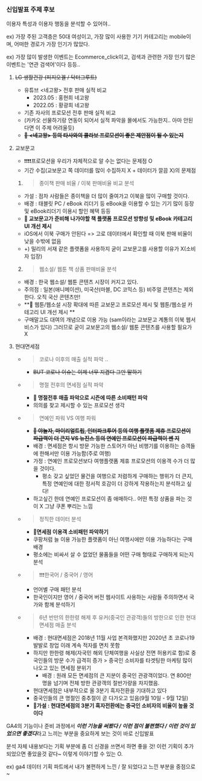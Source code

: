 ### 신입발표 주제 후보

이용자 특성과 이용자 행동을 분석할 수 있어야..

ex) 가장 주된 고객층은 50대 여성이고, 가장 많이 사용한 기기 카테고리는 mobile이며, 어떠한 경로가 가장 인기가 많았다.

ex) 가장 많이 발생한 이벤트는 Ecommerce_click이고, 검색과 관련한 가장 인기 많은 이벤트는 '연관 검색어'이다 등등..



1. ~~LG 생활건강 (피지오겔 / 닥터그루트)~~
   - 유튜브 <네고왕> 전후 판매 실적 비교
     - 2023.05 : 홍현희 네고왕
     - 2022.05 : 황광희 네고왕
   - 기존 자사의 프로모션 전후 판매 실적 비교
   - (카카오 선물하기랑 연동이 되어서 실적 파악을 몰에서도 가능한지.. 아마 안된다면 이 주제 어려울듯)
   - ~~📌 **<네고왕> 등의 타사와의 콜라보 프로모션이 좋은 제안점이 될 수 있는지**~~

2. 교보문고

   - ❗❗❗❗프로모션을 우리가 자체적으로 알 수는 없다는 문제점 O
   - 기간 수집(교보문고 쪽 데이터를 많이 수집하지 X + 데이터가 깔끔 X)의 문제점

   1. > 종이책 판매 비율 / 이북 판매비율 비교 분석

     - 가설 : 점차 사람들은 종이책을 더 많이 줄여가고 이북을 많이 구매할 것이다.
     - 배경 : 태블릿 PC / eBook 리더기 등 eBook을 이용할 수 있는 기기 많이 등장 및 eBook리더기 이용시 할인 혜택 등등
     - **📌 교보문고가 준비해 나가야할 책 플랫폼 프로모션 방향성 및 eBook 카테고리 UI 개선 제시**
     - iOS에서 이북 구매가 안된다 => 고로 데이터에서 확인할 때 이북 판매 비율이 낮을 수밖에 없음
     - +) 밀리의 서재 같은 플랫폼을 사용하지 굳이 교보문고를 사용할 이유가 X(소비자 입장)
   2. >  웹소설/ 웹툰 책 상품 판매비율 분석

     - 배경 : 한국 웹소설/ 웹툰 콘텐츠 시장이 커지고 있다.
     - 주의점 : 일본(애니메이션), 미국산(마블, DC 코믹스 등) 비주얼 콘텐츠는 제외한다. 오직 국산 콘텐츠만!
     - **📌 웹툰/웹소설 시장 확대에 따른 교보문고 프로모션 제시 및 웹툰/웹소설 카테고리 UI 개선 제시 **
     - 구매말고도 대여의 개념으로 이용 가능 (sam이라는 교보문고 계통의 이북 웹서비스가 있다) 그러므로 굳이 교보문고의 웹소설/ 웹툰 콘텐츠를 사용할 필요가 X

3. 현대면세점
   - > 코로나 이후의 매출 실적 파악 .. 
     
     - ~~BUT 코로나 이슈는 이제 너무 지겹다 그만 말하기~~
     
   - > 명절 전후의 면세점 실적 파악
     
     - **📌 명절전후 매출 파악으로 시즌에 따른 소비패턴 파악**
     - 의의를 찾고 제시할 수 있는 프로모션 생각
     
   - > 연예인 파워 VS 여행 파워
   
     - ~~**📌 야놀자, 마이리얼트립, 인터파크투어 등의 여행 플랫폼 제휴 프로모션이 파급력이 더 큰지 VS 뉴진스 등의 연예인 프로모션이 파급력이 쎈 지**~~
     - 배경 : 면세점은 항시 방문 가능한 스토어가 아닌 비행기를 이용하는 승객들에 한해서만 이용 가능함(주로 여행)
     - 가정 : 연예인 프로모션보다 여행플랫폼 제휴 프로모션의 이용객 수가 더 많을 것이다.
       - 평소 갖고 싶었던 물건을 여행으로 저렴하게 구매하는 행위가 더 큰지, 특정 연예인에 대한 정서적 호감이 더 강하게 작용하는지 분석하고 싶다!
     - 하고싶긴 한데 연예인 프로모션이 좀 애매하다.. 어떤 특정 상품을 파는 것이 X 그냥 쿠폰 뿌리는 느낌
     
   - > 정직한 데이터 분석
   
     - **📌면세점 이용객 소비패턴 파악하기**
     - 쿠팡처럼 늘 이용 가능한 플랫폼이 아닌 여행시에만 이용 가능하다는 구매 배경
     - 평소에는 비싸서 살 수 없었던 물품들을 어떤 구매 형태로 구매하게 되는지 분석
     
   - > ❗❗❗한국어 / 중국어 / 영어
   
     - 언어별 구매 패턴 분석
     - 한국인이지만 영어 / 중국어 버전 웹사이트 사용하는 사람들 주의하면서 국가와 함께 분석하기
     
   - >  6년 반만의 한한령 해제 후 유커(중국인 관광객)들의 방한으로 인한 현대면세점 매출 분석
   
     - 배경 : 현대면세점은 2018년 11월 사업 본격화했지만 2020년 초 코로나19 발발로 창업 이래 계속 적자를 면치 못함
     - 하지만 한한령 해제(자국민 해외 단체여행을 사실상 전면 허용키로 함)로 중국인들의 방문 수가 급격히 증가 > 중국인 소비자를 타겟팅한 마케팅 많이 나오고 있는 면세점 분위기
       - 배경 : 원래 모든 면세점의 큰 지분이 중국인 관광객이었다. 연 800만 명을 넘기며 전체 방한 관광객의 절반가량을 차지했음.
     - 현대면세점은 내부적으로 올 3분기 흑자전환을 기대하고 있다
     - 중국인들의 큰 명절인 중추절이 곧 다가오고 있음(9월 10일 - 9월 12일)
     - **📌가설 : 현대면세점의 3분기 흑자전환에는 중국인 소비자의 비율이 높을 것이다**



GA4의 기능이나 준비 과정에서 ***이런 기능을 써봤다 / 이런 점이 불편했다 / 이런 것이 있었으면 좋겠다***라고 느끼는 부분을 중요하게 보는 것이 바로 신입발표

분석 자체 내용보다는 기획 부분에 좀 더 신경을 쓰면서 하면 좋을 것! 이런 기획이 추가되었으면 좋았을것 같다~ 이렇게 이야기할 수 있는 O.

ex) ga4 데이터 기획 파트에서 내가 불편하게 느낀 / 잘 되었다고 느낀 부분을 중점으로~
